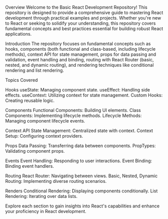 Overview
Welcome to the Basic React Development Repository! This repository is designed to provide a comprehensive guide to mastering React development through practical examples and projects. Whether you're new to React or seeking to solidify your understanding, this repository covers fundamental concepts and best practices essential for building robust React applications.

Introduction
The repository focuses on fundamental concepts such as hooks, components (both functional and class-based, including lifecycle methods), context API for state management, props for data passing and validation, event handling and binding, routing with React Router (basic, nested, and dynamic routing), and rendering techniques like conditional rendering and list rendering.

Topics Covered

Hooks
useState: Managing component state.
useEffect: Handling side effects.
useContext: Utilizing context for state management.
Custom Hooks: Creating reusable logic.

Components
Functional Components: Building UI elements.
Class Components: Implementing lifecycle methods.
Lifecycle Methods: Managing component lifecycle events.

Context API
State Management: Centralized state with context.
Context Setup: Configuring context providers.

Props
Data Passing: Transferring data between components.
PropTypes: Validating component props.

Events
Event Handling: Responding to user interactions.
Event Binding: Binding event handlers.

Routing
React Router: Navigating between views.
Basic, Nested, Dynamic Routing: Implementing diverse routing scenarios.

Renders
Conditional Rendering: Displaying components conditionally.
List Rendering: Iterating over data lists.

Explore each section to gain insights into React's capabilities and enhance your proficiency in React development.
